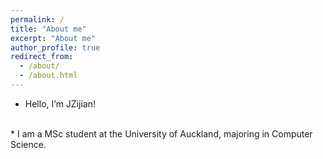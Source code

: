 ```yaml
---
permalink: /
title: "About me"
excerpt: "About me"
author_profile: true
redirect_from: 
  - /about/
  - /about.html
---
```


* Hello, I’m JZijian!
<br>
* I am a MSc student at the University of Auckland, majoring in Computer Science.
